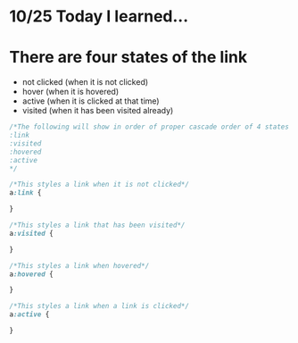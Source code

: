 # 10/25 Today I learned...


# There are four states of the link

- not clicked (when it is not clicked)
-  hover (when it is hovered)
-  active (when it is clicked at that time)
-  visited (when it has been visited already)



```css
/*The following will show in order of proper cascade order of 4 states of links
:link
:visited
:hovered
:active
*/

/*This styles a link when it is not clicked*/
a:link {

}

/*This styles a link that has been visited*/
a:visited {

}

/*This styles a link when hovered*/
a:hovered {

}

/*This styles a link when a link is clicked*/
a:active {

}
```
